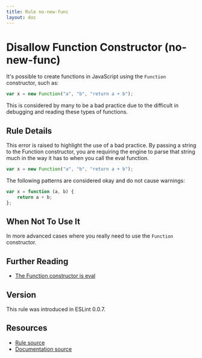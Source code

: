 ```yaml
---
title: Rule no-new-func
layout: doc
---
```

<!-- Note: No pull requests accepted for this file. See README.md in the root directory for details. -->
# Disallow Function Constructor (no-new-func)

It's possible to create functions in JavaScript using the `Function` constructor, such as:

```js
var x = new Function("a", "b", "return a + b");
```

This is considered by many to be a bad practice due to the difficult in debugging and reading these types of functions.

## Rule Details

This error is raised to highlight the use of a bad practice. By passing a string to the Function constructor, you are requiring the engine to parse that string much in the way it has to when you call the eval function.

```js
var x = new Function("a", "b", "return a + b");
```

The following patterns are considered okay and do not cause warnings:

```js
var x = function (a, b) {
    return a + b;
};
```

## When Not To Use It

In more advanced cases where you really need to use the `Function` constructor.

## Further Reading

* [The Function constructor is eval](http://jslinterrors.com/the-function-constructor-is-eval/)

## Version

This rule was introduced in ESLint 0.0.7.

## Resources

* [Rule source](https://github.com/eslint/eslint/tree/master/lib/rules/no-new-func.js)
* [Documentation source](https://github.com/eslint/eslint/tree/master/docs/rules/no-new-func.md)
